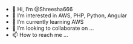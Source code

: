 - 👋 Hi, I’m @Shreesha666
- 👀 I’m interested in AWS, PHP, Python, Angular
- 🌱 I’m currently learning AWS
- 💞️ I’m looking to collaborate on ...
- 📫 How to reach me ...

<!---
Shreesha666/Shreesha666 is a ✨ special ✨ repository because its `README.md` (this file) appears on your GitHub profile.
You can click the Preview link to take a look at your changes.
--->
